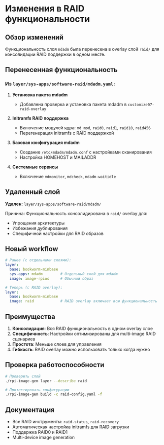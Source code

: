 # Изменения в RAID функциональности

## Обзор изменений

Функциональность слоя `mdadm` была перенесена в overlay слой `raid/` для консолидации RAID поддержки в одном месте.

## Перенесенная функциональность

### Из `layer/sys-apps/software-raid/mdadm.yaml`:

1. **Установка пакета mdadm**
   - Добавлена проверка и установка пакета mdadm в `customize07-raid-overlay`

2. **Initramfs RAID поддержка**
   - Включение модулей ядра: `md_mod`, `raid0`, `raid1`, `raid10`, `raid456`
   - Перегенерация initramfs с RAID поддержкой

3. **Базовая конфигурация mdadm**
   - Создание `/etc/mdadm/mdadm.conf` с настройками сканирования
   - Настройка HOMEHOST и MAILADDR

4. **Системные сервисы**
   - Включение `mdmonitor`, `mdcheck`, `mdadm-waitidle`

## Удаленный слой

**Удален:** `layer/sys-apps/software-raid/mdadm/`

Причина: Функциональность консолидирована в `raid/` overlay для:
- Упрощения архитектуры
- Избежания дублирования
- Специфичной настройки для RAID образов

## Новый workflow

```yaml
# Ранее (с отдельными слоями):
layer:
  base: bookworm-minbase
  sys-apps: mdadm        # Отдельный слой для mdadm
  image: image-rpios     # Обычный образ

# Теперь (с RAID overlay):
layer:
  base: bookworm-minbase
  image: raid            # RAID overlay включает всю функциональность
```

## Преимущества

1. **Консолидация**: Вся RAID функциональность в одном overlay слое
2. **Специфичность**: Настройки оптимизированы для multi-image RAID сценариев
3. **Простота**: Меньше слоев для управления
4. **Гибкость**: RAID overlay можно использовать только когда нужно

## Проверка работоспособности

```bash
# Проверить слой
./rpi-image-gen layer --describe raid

# Протестировать конфигурацию
./rpi-image-gen build -c raid-config.yaml -f
```

## Документация

- Все RAID инструменты: `raid-status`, `raid-recovery`
- Автоматическая настройка initramfs для RAID загрузки
- Поддержка RAID0 и RAID1
- Multi-device image generation
